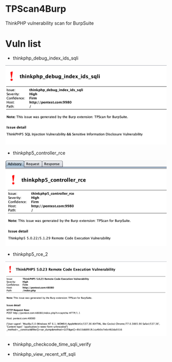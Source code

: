 # TPScan4Burp
ThinkPHP vulnerability scan for BurpSuite

# Vuln list

* thinkphp_debug_index_ids_sqli

<img src="t2.png">

* thinkphp5_controller_rce

<img src="t1.png">

* thinkphp5_rce_2

<img src="t3.png">

* thinkphp_checkcode_time_sqli_verify

* thinkphp_view_recent_xff_sqli

